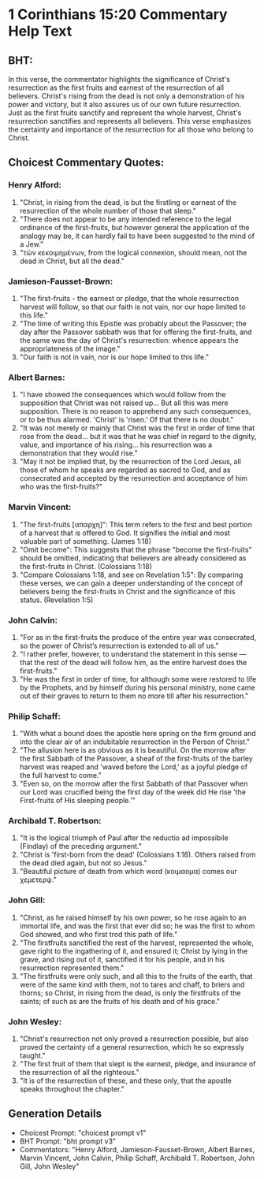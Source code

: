 # 1 Corinthians 15:20 Commentary Help Text

## BHT:
In this verse, the commentator highlights the significance of Christ's resurrection as the first fruits and earnest of the resurrection of all believers. Christ's rising from the dead is not only a demonstration of his power and victory, but it also assures us of our own future resurrection. Just as the first fruits sanctify and represent the whole harvest, Christ's resurrection sanctifies and represents all believers. This verse emphasizes the certainty and importance of the resurrection for all those who belong to Christ.

## Choicest Commentary Quotes:
### Henry Alford:
1. "Christ, in rising from the dead, is but the firstling or earnest of the resurrection of the whole number of those that sleep."
2. "There does not appear to be any intended reference to the legal ordinance of the first-fruits, but however general the application of the analogy may be, it can hardly fail to have been suggested to the mind of a Jew."
3. "τῶν κεκοιμημένων, from the logical connexion, should mean, not the dead in Christ, but all the dead."

### Jamieson-Fausset-Brown:
1. "The first-fruits - the earnest or pledge, that the whole resurrection harvest will follow, so that our faith is not vain, nor our hope limited to this life."
2. "The time of writing this Epistle was probably about the Passover; the day after the Passover sabbath was that for offering the first-fruits, and the same was the day of Christ's resurrection: whence appears the appropriateness of the image."
3. "Our faith is not in vain, nor is our hope limited to this life."

### Albert Barnes:
1. "I have showed the consequences which would follow from the supposition that Christ was not raised up... But all this was mere supposition. There is no reason to apprehend any such consequences, or to be thus alarmed. 'Christ' is 'risen.' Of that there is no doubt."
2. "It was not merely or mainly that Christ was the first in order of time that rose from the dead... but it was that he was chief in regard to the dignity, value, and importance of his rising... his resurrection was a demonstration that they would rise."
3. "May it not be implied that, by the resurrection of the Lord Jesus, all those of whom he speaks are regarded as sacred to God, and as consecrated and accepted by the resurrection and acceptance of him who was the first-fruits?"

### Marvin Vincent:
1. "The first-fruits [απαρχη]": This term refers to the first and best portion of a harvest that is offered to God. It signifies the initial and most valuable part of something. (James 1:18)
2. "Omit become": This suggests that the phrase "become the first-fruits" should be omitted, indicating that believers are already considered as the first-fruits in Christ. (Colossians 1:18)
3. "Compare Colossians 1:18, and see on Revelation 1:5": By comparing these verses, we can gain a deeper understanding of the concept of believers being the first-fruits in Christ and the significance of this status. (Revelation 1:5)

### John Calvin:
1. "For as in the first-fruits the produce of the entire year was consecrated, so the power of Christ’s resurrection is extended to all of us." 
2. "I rather prefer, however, to understand the statement in this sense — that the rest of the dead will follow him, as the entire harvest does the first-fruits."
3. "He was the first in order of time, for although some were restored to life by the Prophets, and by himself during his personal ministry, none came out of their graves to return to them no more till after his resurrection."

### Philip Schaff:
1. "With what a bound does the apostle here spring on the firm ground and into the clear air of an indubitable resurrection in the Person of Christ."
2. "The allusion here is as obvious as it is beautiful. On the morrow after the first Sabbath of the Passover, a sheaf of the first-fruits of the barley harvest was reaped and 'waved before the Lord,' as a joyful pledge of the full harvest to come."
3. "Even so, on the morrow after the first Sabbath of that Passover when our Lord was crucified being the first day of the week did He rise 'the First-fruits of His sleeping people.'"

### Archibald T. Robertson:
1. "It is the logical triumph of Paul after the reductio ad impossibile (Findlay) of the preceding argument." 
2. "Christ is 'first-born from the dead' (Colossians 1:18). Others raised from the dead died again, but not so Jesus." 
3. "Beautiful picture of death from which word (κοιμαομα) comes our χεμετερψ."

### John Gill:
1. "Christ, as he raised himself by his own power, so he rose again to an immortal life, and was the first that ever did so; he was the first to whom God showed, and who first trod this path of life."
2. "The firstfruits sanctified the rest of the harvest, represented the whole, gave right to the ingathering of it, and ensured it; Christ by lying in the grave, and rising out of it, sanctified it for his people, and in his resurrection represented them."
3. "The firstfruits were only such, and all this to the fruits of the earth, that were of the same kind with them, not to tares and chaff, to briers and thorns; so Christ, in rising from the dead, is only the firstfruits of the saints; of such as are the fruits of his death and of his grace."

### John Wesley:
1. "Christ's resurrection not only proved a resurrection possible, but also proved the certainty of a general resurrection, which he so expressly taught."
2. "The first fruit of them that slept is the earnest, pledge, and insurance of the resurrection of all the righteous."
3. "It is of the resurrection of these, and these only, that the apostle speaks throughout the chapter."


## Generation Details
- Choicest Prompt: "choicest prompt v1"
- BHT Prompt: "bht prompt v3"
- Commentators: "Henry Alford, Jamieson-Fausset-Brown, Albert Barnes, Marvin Vincent, John Calvin, Philip Schaff, Archibald T. Robertson, John Gill, John Wesley"

